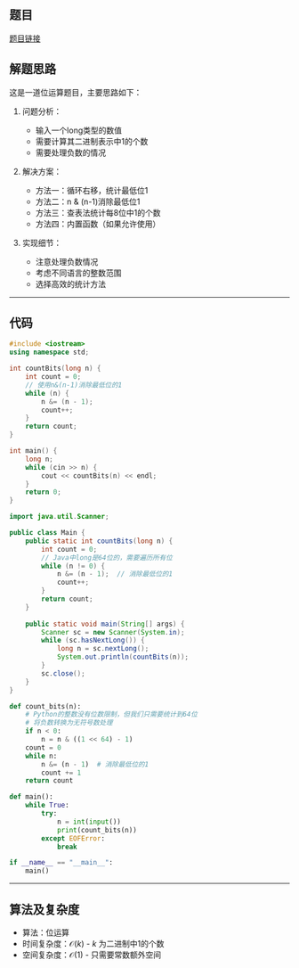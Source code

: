 ## 题目
[题目链接](https://www.nowcoder.com/practice/bc4c7936f5ed42cbb9131b6f39aa272b?tpId=182&tqId=365882&sourceUrl=/exam/oj&channenl=wgithub&fromPut=wgithub)

## 解题思路

这是一道位运算题目，主要思路如下：

1. 问题分析：
   - 输入一个long类型的数值
   - 需要计算其二进制表示中1的个数
   - 需要处理负数的情况

2. 解决方案：
   - 方法一：循环右移，统计最低位1
   - 方法二：n & (n-1)消除最低位1
   - 方法三：查表法统计每8位中1的个数
   - 方法四：内置函数（如果允许使用）

3. 实现细节：
   - 注意处理负数情况
   - 考虑不同语言的整数范围
   - 选择高效的统计方法

---

## 代码

```cpp []
#include <iostream>
using namespace std;

int countBits(long n) {
    int count = 0;
    // 使用n&(n-1)消除最低位的1
    while (n) {
        n &= (n - 1);
        count++;
    }
    return count;
}

int main() {
    long n;
    while (cin >> n) {
        cout << countBits(n) << endl;
    }
    return 0;
}
```

```java []
import java.util.Scanner;

public class Main {
    public static int countBits(long n) {
        int count = 0;
        // Java中long是64位的，需要遍历所有位
        while (n != 0) {
            n &= (n - 1);  // 消除最低位的1
            count++;
        }
        return count;
    }
    
    public static void main(String[] args) {
        Scanner sc = new Scanner(System.in);
        while (sc.hasNextLong()) {
            long n = sc.nextLong();
            System.out.println(countBits(n));
        }
        sc.close();
    }
}
```

```python []
def count_bits(n):
    # Python的整数没有位数限制，但我们只需要统计到64位
    # 将负数转换为无符号数处理
    if n < 0:
        n = n & ((1 << 64) - 1)
    count = 0
    while n:
        n &= (n - 1)  # 消除最低位的1
        count += 1
    return count

def main():
    while True:
        try:
            n = int(input())
            print(count_bits(n))
        except EOFError:
            break

if __name__ == "__main__":
    main()
```

---

## 算法及复杂度
- 算法：位运算
- 时间复杂度：$\mathcal{O}(k)$ - $k$ 为二进制中1的个数
- 空间复杂度：$\mathcal{O}(1)$ - 只需要常数额外空间